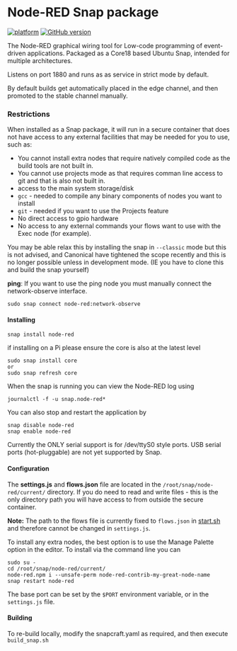 # Node-RED Snap package

[![platform](https://img.shields.io/badge/platform-Node--RED-red)](https://nodered.org)
[![GitHub version](https://badge.fury.io/gh/node-red%2Fnode-red.svg)](https://badge.fury.io/gh/node-red%2Fnode-red)

The Node-RED graphical wiring tool for Low-code programming of event-driven applications.
Packaged as a Core18 based Ubuntu Snap, intended for multiple architectures.

Listens on port 1880 and runs as as service in strict mode by default.

By default builds get automatically placed in the edge channel, and then promoted to the stable channel manually.

### Restrictions

When installed as a Snap package, it will run in a secure container that does
not have access to any external facilities that may be needed for you to use, such as:

 - You cannot install extra nodes that require natively compiled code as the build tools are not built in.
 - You cannot use projects mode as that requires comman line access to git and that is also not built in.
 - access to the main system storage/disk
 - `gcc` - needed to compile any binary components of nodes you want to install
 - `git` - needed if you want to use the Projects feature
 - No direct access to gpio hardware
 - No access to any external commands your flows want to use with the Exec node (for example).

You may be able relax this by installing the snap in `--classic` mode but this is not advised, and Canonical have tightened the scope recently and this is no longer possible unless in development mode. (IE you have to clone this and build the snap yourself)

**ping**: If you want to use the ping node you must manually connect the network-observe interface.

    sudo snap connect node-red:network-observe


#### Installing

    snap install node-red

if installing on a Pi please ensure the core is also at the latest level

    sudo snap install core
    or
    sudo snap refresh core

When the snap is running you can view the Node-RED log using

    journalctl -f -u snap.node-red*

You can also stop and restart the application by

    snap disable node-red
    snap enable node-red

Currently the ONLY serial support is for /dev/ttyS0 style ports.
USB serial ports (hot-pluggable) are not yet supported by Snap.


#### Configuration

The **settings.js** and **flows.json** file are located in the `/root/snap/node-red/current/` directory.
If you do need to read and write files - this is the only directory path you will have access to from outside
the secure container.

**Note:** The path to the flows file is currently fixed to `flows.json` in [start.sh](nodered.snap/blob/master/snap/local/settings/start.sh) and therefore cannot be changed in `settings.js`.

To install any extra nodes, the best option is to use the Manage Palette option in the editor.
To install via the command line you can

    sudo su -
    cd /root/snap/node-red/current/
    node-red.npm i --unsafe-perm node-red-contrib-my-great-node-name
    snap restart node-red

The base port can be set by the `$PORT` environment variable, or in the `settings.js` file.


#### Building

To re-build locally, modify the snapcraft.yaml as required, and then execute `build_snap.sh`
